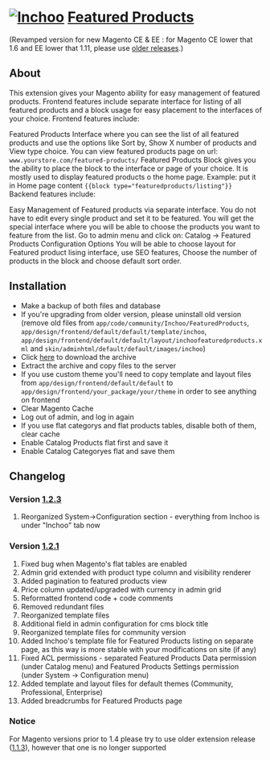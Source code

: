 # [![Inchoo](http://inchoo.net/wp-content/themes/inchoo4/images/logo.svg)](http://inchoo.net) [Featured Products](http://inchoo.net/ecommerce/magento/featured-products-on-magento-frontpage/)

(Revamped version for new Magento CE & EE : for Magento CE lower that 1.6 and EE lower that 1.11, please use [older releases](https://github.com/buric/Inchoo_FeaturedProducts/branches).)

## About

This extension gives your Magento ability for easy management of featured products. Frontend features include separate interface for listing of all featured products and a block usage for easy placement to the interfaces of your choice. Frontend features include:

Featured Products Interface where you can see the list of all featured products and use the options like Sort by, Show X number of products and View type choice.
You can view featured products page on url: ``www.yourstore.com/featured-products/``
Featured Products Block gives you the ability to place the block to the interface or page of your choice. It is mostly used to display featured products o the home page.
Example: put it in Home page content ``{{block type="featuredproducts/listing"}}``
Backend features include:

Easy Management of Featured products via separate interface. You do not have to edit every single product and set it to be featured. You will get the special interface where you will be able to choose the products you want to feature from the list.
Go to admin menu and click on: Catalog -> Featured Products
Configuration Options You will be able to choose layout for Featured product lising interface, use SEO features, Choose the number of products in the block and choose default sort order.

## Installation

- Make a backup of both files and database
- If you're upgrading from older version, please uninstall old version (remove old files from ``app/code/community/Inchoo/FeaturedProducts``, ``app/design/frontend/default/default/template/inchoo``, ``app/design/frontend/default/default/layout/inchoofeaturedproducts.xml`` and ``skin/adminhtml/default/default/images/inchoo``)
- Click [here](https://github.com/buric/Inchoo_FeaturedProducts/archive/master.zip) to download the archive
- Extract the archive and copy files to the server
- If you use custom theme you'll need to copy template and layout files from ``app/design/frontend/default/default`` to ``app/design/frontend/your_package/your/theme`` in order to see anything on frontend
- Clear Magento Cache
- Log out of admin, and log in again
- If you use flat categorys and flat products tables, disable both of them, clear cache
- Enable Catalog Products flat first and save it
- Enable Catalog Categoryes flat and save them

## Changelog

### Version [1.2.3](https://github.com/buric/Inchoo_FeaturedProducts/tree/1.2.3)
 1. Reorganized System->Configuration section - everything from Inchoo is under "Inchoo" tab now
 

### Version [1.2.1](https://github.com/buric/Inchoo_FeaturedProducts/tree/1.2.1)
 1. Fixed bug when Magento's flat tables are enabled
 2. Admin grid extended with product type column and visibility renderer
 3. Added pagination to featured products view
 4. Price column updated/upgraded with currency in admin grid
 5. Reformatted frontend code + code comments
 6. Removed redundant files
 7. Reorganized template files
 8. Additional field in admin configuration for cms block title
 9. Reorganized template files for community version
 10. Added Inchoo's template file for Featured Products listing on separate page, as this way is more stable with your modifications on site (if any)
 11. Fixed ACL permissions - separated Featured Products Data permission (under Catalog menu) and Featured Products Settings permission (under System -> Configuration menu)
 12. Added template and layout files for default themes (Community, Professional, Enterprise)
 13. Added breadcrumbs for Featured Products page
 
### Notice

For Magento versions prior to 1.4 please try to use older extension release ([1.1.3](https://github.com/buric/Inchoo_FeaturedProducts/tree/1.1.3)), however that one is no longer supported
